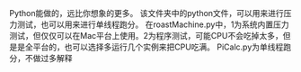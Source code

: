 Python能做的，远比你想象的更多。
该文件夹中的python文件，可以用来进行压力测试，也可以用来进行单线程跑分。
在roastMachine.py中，1为系统内置压力测试，但仅仅可以在Mac平台上使用。2为程序测试，可能CPU不会吃掉太多，但是是全平台的，也可以选择多运行几个实例来把CPU吃满。
PiCalc.py为单线程跑分，不做过多解释
